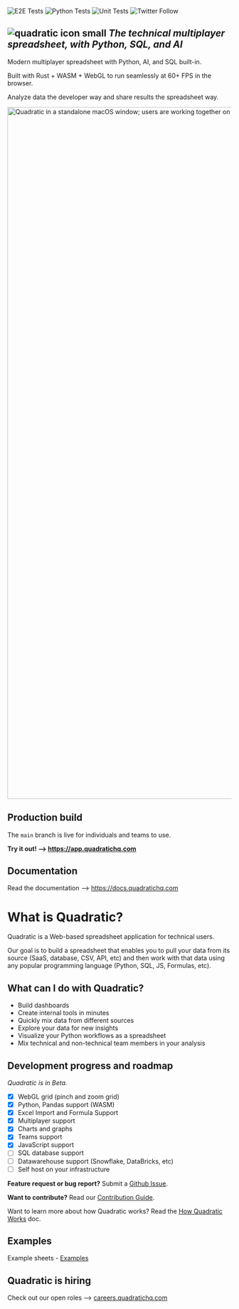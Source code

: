 ![E2E Tests](https://github.com/quadratichq/quadratic/actions/workflows/test-e2e.yml/badge.svg) ![Python Tests](https://github.com/quadratichq/quadratic/actions/workflows/test-python.yml/badge.svg) ![Unit Tests](https://github.com/quadratichq/quadratic/actions/workflows/test-unit.yml/badge.svg)
![Twitter Follow](https://img.shields.io/twitter/follow/QuadraticHQ)

## ![quadratic icon small](https://user-images.githubusercontent.com/3479421/162039117-02f85f2c-e382-4ed8-ac39-64efab17a144.svg) **_The technical multiplayer spreadsheet, with Python, SQL, and AI_**

Modern multiplayer spreadsheet with Python, AI, and SQL built-in. 

Built with Rust + WASM + WebGL to run seamlessly at 60+ FPS in the browser.

Analyze data the developer way and share results the spreadsheet way.

<img width="1552" alt="Quadratic in a standalone macOS window; users are working together on a spreadsheet to measure the life expectancy in Canada." src="https://github.com/quadratichq/quadratic/assets/146771258/35724976-5d2b-46f9-b9e9-3fe19468b1af">

## Production build

The `main` branch is live for individuals and teams to use.

**Try it out! ⟶ <https://app.quadratichq.com>**

## Documentation

Read the documentation ⟶ <https://docs.quadratichq.com>

# What is Quadratic?

Quadratic is a Web-based spreadsheet application for technical users.

Our goal is to build a spreadsheet that enables you to pull your data from its source (SaaS, database, CSV, API, etc) and then work with that data using any popular programming language (Python, SQL, JS, Formulas, etc).

## What can I do with Quadratic?

- Build dashboards
- Create internal tools in minutes
- Quickly mix data from different sources
- Explore your data for new insights
- Visualize your Python workflows as a spreadsheet
- Mix technical and non-technical team members in your analysis

## Development progress and roadmap

_Quadratic is in Beta._

- [x] WebGL grid (pinch and zoom grid)
- [x] Python, Pandas support (WASM)
- [x] Excel Import and Formula Support
- [x] Multiplayer support
- [x] Charts and graphs
- [x] Teams support
- [x] JavaScript support
- [ ] SQL database support
- [ ] Datawarehouse support (Snowflake, DataBricks, etc)
- [ ] Self host on your infrastructure

**Feature request or bug report?** Submit a [Github Issue](https://github.com/quadratichq/quadratic/issues/new/choose/).

**Want to contribute?** Read our [Contribution Guide](./CONTRIBUTING.md).

Want to learn more about how Quadratic works? Read the [How Quadratic Works](./docs/how_quadratic_works.md) doc.

## Examples

Example sheets - [Examples](https://www.quadratichq.com/examples)

## Quadratic is hiring

Check out our open roles ⟶ [careers.quadratichq.com](https://careers.quadratichq.com)
